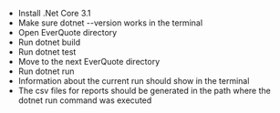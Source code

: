 - Install .Net Core 3.1
- Make sure dotnet --version works in the terminal
- Open EverQuote directory
- Run dotnet build
- Run dotnet test
- Move to the next EverQuote directory
- Run dotnet run 
- Information about the current run should show in the terminal
- The csv files for reports should be generated in the path where the dotnet run command was executed
